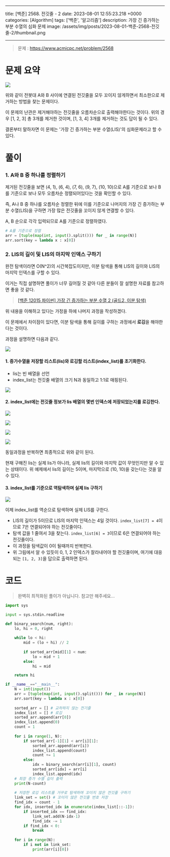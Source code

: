 

---
title: [백준] 2568. 전깃줄 - 2
date: 2023-08-01 12:55:23.218 +0000
categories: [Algorithm]
tags: ['백준', '알고리즘']
description: 가장 긴 증가하는 부분 수열의 심화 문제
image: /assets/img/posts/2023-08-01-백준-2568-전깃줄-2/thumbnail.png

---

> 문제 : https://www.acmicpc.net/problem/2568

# 문제 요약

![](/assets/img/posts/2023-08-01-백준-2568-전깃줄-2/img0.png)


위와 같이 전봇대 A와 B 사이에 연결된 전깃줄을 모두 꼬이지 않게하면서 최소한으로 제거하는 방법을 찾는 문제이다.

이 문제의 난관은 제거해야하는 전깃줄을 오름차순으로 출력해야한다는 것이다.
위의 경우 [1, 2, 3] 총 3개를 제거한 것이며, [1, 3, 4] 3개를 제거하는 것도 답이 될 수 있다.

결론부터 말하자면 이 문제는 '가장 긴 증가하는 부분 수열(LIS)'의 심화문제라고 할 수 있다.

# 풀이

### 1. A와 B 중 하나를 정렬하기

제거된 전깃줄을 보면 (4, 1), (6, 4), (7, 6), (9, 7), (10, 10)으로 A를 기준으로 보나 B를 기준으로 보나 모두 오름차순 정렬되어있다는 것을 확인할 수 있다.

즉, A나 B 중 하나를 오름차순 정렬한 뒤에 이를 기준으로 나머지의 가장 긴 증가하는 부분 수열(LIS)을 구하면 가장 많은 전깃줄을 꼬이지 않게 연결할 수 있다.

A, B 순으로 각각 입력되므로 A를 기준으로 정렬하였다.
```python
# A를 기준으로 정렬
arr = [tuple(map(int, input().split())) for _ in range(N)]
arr.sort(key = lambda x : x[0])
```

### 2. LIS의 길이 및 LIS의 마지막 인덱스 구하기

완전 탐색이라면 O(N^2)의 시간복잡도이지만, 이분 탐색을 통해 LIS의 길이와 LIS의 마지막 인덱스를 구할 수 있다.

이거는 직접 설명하면 풀이가 너무 길어질 것 같아 다른 분들이 잘 설명한 자료를 참고하면 좋을 것 같다.

> [[백준 12015 파이썬] 가장 긴 증가하는 부분 수열 2 (골드2, 이분 탐색)](https://velog.io/@ledcost/%EB%B0%B1%EC%A4%80-12015-%ED%8C%8C%EC%9D%B4%EC%8D%AC-%EA%B0%80%EC%9E%A5-%EA%B8%B4-%EC%A6%9D%EA%B0%80%ED%95%98%EB%8A%94-%EB%B6%80%EB%B6%84-%EC%88%98%EC%97%B4-2-%EA%B3%A8%EB%93%9C2-%EC%9D%B4%EB%B6%84-%ED%83%90%EC%83%89)

위 내용을 이해하고 있다는 가정을 하에 나머지 과정을 작성하겠다.

이 문제에서 차이점이 있다면, 이분 탐색을 통해 길이를 구하는 과정에서 **로깅**을 해야한다는 것이다.

과정을 설명하면 다음과 같다.

![](/assets/img/posts/2023-08-01-백준-2568-전깃줄-2/img1.png)

#### 1. 증가수열을 저장할 리스트(lis)와 로깅할 리스트(index_list)를 초기화한다.
- lis는 빈 배열을 선언
- index_list는 전깃줄 배열의 크기 N과 동일하고 1:1로 매핑된다.

![](/assets/img/posts/2023-08-01-백준-2568-전깃줄-2/img2.png)

#### 2. index_list에는 전깃줄 정보가 lis 배열의 몇번 인덱스에 저장되었는지를 로깅한다.

![](/assets/img/posts/2023-08-01-백준-2568-전깃줄-2/img3.png)

![](/assets/img/posts/2023-08-01-백준-2568-전깃줄-2/img4.png)

![](/assets/img/posts/2023-08-01-백준-2568-전깃줄-2/img5.png)

![](/assets/img/posts/2023-08-01-백준-2568-전깃줄-2/img6.png)

동일과정을 반복하면 최종적으로 위와 같이 된다.

현재 구해진 lis는 실제 lis가 아니라, 실제 lis의 길이와 마지막 값이 무엇인지만 알 수 있는 상태이다.
위 예제에서 lis의 길이는 5이며, 마지막으로 (10, 10)을 갖는다는 것을 알 수 있다.

#### 3. index_list를 기준으로 역탐색하며 실제 lis 구하기

![](/assets/img/posts/2023-08-01-백준-2568-전깃줄-2/img7.png)

이제 index_list를 역순으로 탐색하며 실제 LIS를 구한다.

- LIS의 길이가 5이므로 LIS의 마지막 인덱스는 4일 것이다. `index_list[7] = 4`이므로 7은 연결되어야 하는 전깃줄이다.
- 탐색 값을 1 줄여서 3을 찾는다. `index_list[6] = 3`이므로 6은 연결되어야 하는 전깃줄이다.
- 이 과정을 탐색값이 0이 될때까지 반복한다.
- 위 그림에서 알 수 있듯이 0, 1, 2 인덱스가 잘라내어야 할 전깃줄이며, 여기에 대응되는 `[1, 2, 3]`을 답으로 출력하면 된다.

# 코드

> 완벽히 최적화된 풀이가 아닙니다. 참고만 해주세요...

```python
import sys

input = sys.stdin.readline

def binary_search(num, right):
    lo, hi = 0, right
    
    while lo < hi:
        mid = (lo + hi) // 2
        
        if sorted_arr[mid][1] < num:
            lo = mid + 1
        else:
            hi = mid

    return hi

if __name__=="__main__":
    N = int(input())
    arr = [tuple(map(int, input().split())) for _ in range(N)]
    arr.sort(key = lambda x : x[0])
    
    sorted_arr = [] # 교차하지 않는 전기줄
    index_list = [] # 로깅
    sorted_arr.append(arr[0])
    index_list.append(0)
    count = 1
    
    for i in range(1, N):
        if sorted_arr[-1][1] < arr[i][1]:
            sorted_arr.append(arr[i])
            index_list.append(count)
            count += 1
        else:
            idx = binary_search(arr[i][1], count)
            sorted_arr[idx] = arr[i]
            index_list.append(idx)
    # 최장 증가 수열 길이 출력
    print(N-count)
    
    # 저장한 로깅 리스트를 거꾸로 탐색하며 꼬이지 않은 전깃줄 구하기
    link_set = set() # 꼬이지 않은 전깃줄 번호 저장
    find_idx = count - 1
    for idx, inserted_idx in enumerate(index_list[::-1]):
        if inserted_idx == find_idx:
            link_set.add(N-idx-1)
            find_idx -= 1
        if find_idx < 0:
            break
    
    for i in range(N):
        if i not in link_set:
            print(arr[i][0])
```




        